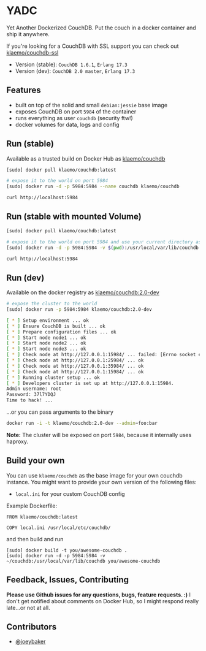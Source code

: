 YADC
===

Yet Another Dockerized CouchDB.
Put the couch in a docker container and ship it anywhere.

If you're looking for a CouchDB with SSL support you can check out [klaemo/couchdb-ssl](https://index.docker.io/u/klaemo/couchdb-ssl/)

- Version (stable): `CouchDB 1.6.1`, `Erlang 17.3`
- Version (dev): `CouchDB 2.0 master`, `Erlang 17.3`

## Features

* built on top of the solid and small `debian:jessie` base image
* exposes CouchDB on port `5984` of the container
* runs everything as user `couchdb` (security ftw!)
* docker volumes for data, logs and config

## Run (stable)

Available as a trusted build on Docker Hub as [klaemo/couchdb](https://hub.docker.com/r/klaemo/couchdb/)

```bash
[sudo] docker pull klaemo/couchdb:latest

# expose it to the world on port 5984
[sudo] docker run -d -p 5984:5984 --name couchdb klaemo/couchdb

curl http://localhost:5984
```

## Run (stable with mounted Volume)

```bash
[sudo] docker pull klaemo/couchdb:latest

# expose it to the world on port 5984 and use your current directory as the CouchDB Database directory
[sudo] docker run -d -p 5984:5984 -v $(pwd):/usr/local/var/lib/couchdb --name couchdb klaemo/couchdb

curl http://localhost:5984
```

## Run (dev)

Available on the docker registry as [klaemo/couchdb:2.0-dev](https://index.docker.io/u/klaemo/couchdb/)

```bash
# expose the cluster to the world
[sudo] docker run -p 5984:5984 klaemo/couchdb:2.0-dev

[ * ] Setup environment ... ok
[ * ] Ensure CouchDB is built ... ok
[ * ] Prepare configuration files ... ok
[ * ] Start node node1 ... ok
[ * ] Start node node2 ... ok
[ * ] Start node node3 ... ok
[ * ] Check node at http://127.0.0.1:15984/ ... failed: [Errno socket error] [Errno 111] Connection refused
[ * ] Check node at http://127.0.0.1:25984/ ... ok
[ * ] Check node at http://127.0.0.1:35984/ ... ok
[ * ] Check node at http://127.0.0.1:15984/ ... ok
[ * ] Running cluster setup ... ok
[ * ] Developers cluster is set up at http://127.0.0.1:15984.
Admin username: root
Password: 37l7YDQJ
Time to hack! ...
```

...or you can pass arguments to the binary

```bash
docker run -i -t klaemo/couchdb:2.0-dev --admin=foo:bar
```

**Note:** The cluster will be exposed on port `5984`, because it internally uses haproxy.

## Build your own

You can use `klaemo/couchdb` as the base image for your own couchdb instance.
You might want to provide your own version of the following files:

* `local.ini` for your custom CouchDB config

Example Dockerfile:

```
FROM klaemo/couchdb:latest

COPY local.ini /usr/local/etc/couchdb/
```

and then build and run

```
[sudo] docker build -t you/awesome-couchdb .
[sudo] docker run -d -p 5984:5984 -v ~/couchdb:/usr/local/var/lib/couchdb you/awesome-couchdb
```

## Feedback, Issues, Contributing

**Please use Github issues for any questions, bugs, feature requests. :)**
I don't get notified about comments on Docker Hub, so I might respond really late...or not at all.

## Contributors

- [@joeybaker](https://github.com/joeybaker)

